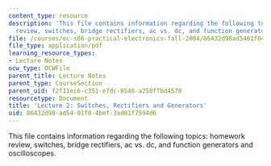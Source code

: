 ```yaml
---
content_type: resource
description: 'This file contains information regarding the following topics: homework
  review, switches, bridge rectifiers, ac vs. dc, and function generators and oscilloscopes.'
file: /courses/ec-s06-practical-electronics-fall-2004/86432d98ad5401f04bef3ad01f7594d6_MITEC_S06F04_lec02.pdf
file_type: application/pdf
learning_resource_types:
- Lecture Notes
ocw_type: OCWFile
parent_title: Lecture Notes
parent_type: CourseSection
parent_uid: f2f11ec6-c351-e7dc-8546-a258ffbd4570
resourcetype: Document
title: 'Lecture 2: Switches, Rectifiers and Generators'
uid: 86432d98-ad54-01f0-4bef-3ad01f7594d6
---
```

This file contains information regarding the following topics: homework review, switches, bridge rectifiers, ac vs. dc, and function generators and oscilloscopes.

